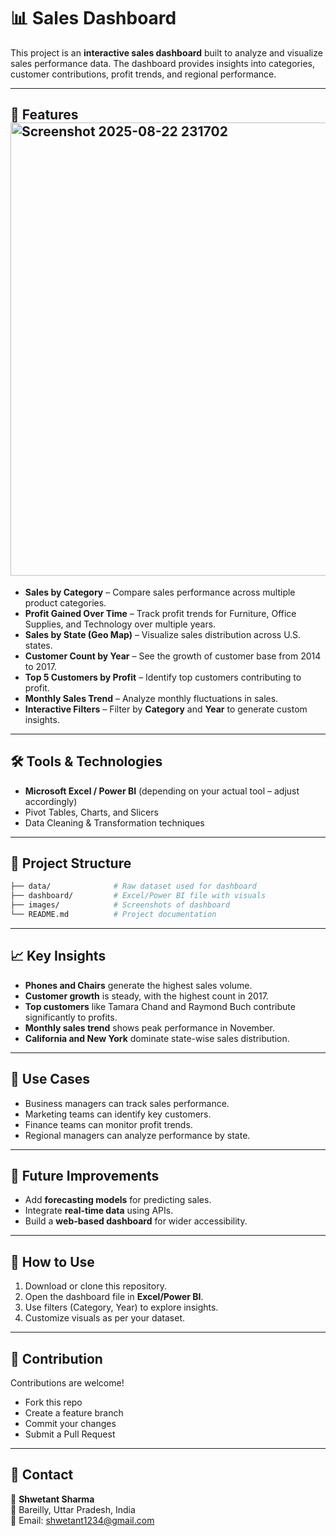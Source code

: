 # 📊 Sales Dashboard  

This project is an **interactive sales dashboard** built to analyze and visualize sales performance data. The dashboard provides insights into categories, customer contributions, profit trends, and regional performance.  

---

## 🚀 Features  <img width="1615" height="725" alt="Screenshot 2025-08-22 231702" src="https://github.com/user-attachments/assets/ea1e37ca-2374-4744-9be3-3858621aac62" />


- **Sales by Category** – Compare sales performance across multiple product categories.  
- **Profit Gained Over Time** – Track profit trends for Furniture, Office Supplies, and Technology over multiple years.  
- **Sales by State (Geo Map)** – Visualize sales distribution across U.S. states.  
- **Customer Count by Year** – See the growth of customer base from 2014 to 2017.  
- **Top 5 Customers by Profit** – Identify top customers contributing to profit.  
- **Monthly Sales Trend** – Analyze monthly fluctuations in sales.  
- **Interactive Filters** – Filter by **Category** and **Year** to generate custom insights.  

---

## 🛠️ Tools & Technologies  

- **Microsoft Excel / Power BI** (depending on your actual tool – adjust accordingly)  
- Pivot Tables, Charts, and Slicers  
- Data Cleaning & Transformation techniques  

---

## 📂 Project Structure  

```bash
├── data/              # Raw dataset used for dashboard
├── dashboard/         # Excel/Power BI file with visuals
├── images/            # Screenshots of dashboard
└── README.md          # Project documentation
``` 

---

## 📈 Key Insights  

- **Phones and Chairs** generate the highest sales volume.  
- **Customer growth** is steady, with the highest count in 2017.  
- **Top customers** like Tamara Chand and Raymond Buch contribute significantly to profits.  
- **Monthly sales trend** shows peak performance in November.  
- **California and New York** dominate state-wise sales distribution.  

---

## 🎯 Use Cases  

- Business managers can track sales performance.  
- Marketing teams can identify key customers.  
- Finance teams can monitor profit trends.  
- Regional managers can analyze performance by state.  

---

## 🔮 Future Improvements  

- Add **forecasting models** for predicting sales.  
- Integrate **real-time data** using APIs.  
- Build a **web-based dashboard** for wider accessibility.  

---

## 📌 How to Use  

1. Download or clone this repository.  
2. Open the dashboard file in **Excel/Power BI**.  
3. Use filters (Category, Year) to explore insights.  
4. Customize visuals as per your dataset.  

---

## 🤝 Contribution  

Contributions are welcome!  
- Fork this repo  
- Create a feature branch  
- Commit your changes  
- Submit a Pull Request  

---

## 📧 Contact  

👤 **Shwetant Sharma**  
📍 Bareilly, Uttar Pradesh, India  
📩 Email: [shwetant1234@gmail.com](mailto:shwetant1234@gmail.com)  
